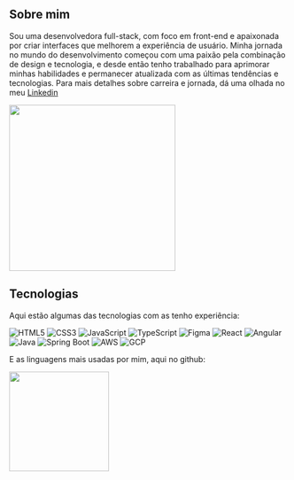 ## Sobre mim

Sou uma desenvolvedora full-stack, com foco em front-end e apaixonada por criar interfaces que melhorem a experiência de usuário. Minha jornada no mundo do desenvolvimento começou com uma paixão pela combinação de design e tecnologia, e desde então tenho trabalhado para aprimorar minhas habilidades e permanecer atualizada com as últimas tendências e tecnologias.
Para mais detalhes sobre carreira e jornada, dá uma olhada no meu [Linkedin](https://www.linkedin.com/in/kallyne-rocha/)

<img src="https://github.com/KallyneRocha/KallyneRocha/assets/81446987/2bffeb27-5b40-4f4e-8353-fdc524f6ad17" width="300">



## Tecnologias

Aqui estão algumas das tecnologias com as tenho experiência:

![HTML5](https://img.shields.io/badge/-HTML5-E34F26?style=flat-square&logo=html5&logoColor=white)
![CSS3](https://img.shields.io/badge/-CSS3-1572B6?style=flat-square&logo=css3&logoColor=white)
![JavaScript](https://img.shields.io/badge/-JavaScript-F7DF1E?style=flat-square&logo=javascript&logoColor=black)
![TypeScript](https://img.shields.io/badge/-TypeScript-007ACC?style=flat-square&logo=typescript&logoColor=white)
![Figma](https://img.shields.io/badge/-Figma-F24E1E?style=flat-square&logo=figma&logoColor=white)
![React](https://img.shields.io/badge/-React-61DAFB?style=flat-square&logo=react&logoColor=black)
![Angular](https://img.shields.io/badge/-Angular-DD0031?style=flat-square&logo=angular&logoColor=white)
![Java](https://img.shields.io/badge/-Java-007396?style=flat-square&logo=java&logoColor=white)
![Spring Boot](https://img.shields.io/badge/-Spring%20Boot-6DB33F?style=flat-square&logo=spring&logoColor=white)
![AWS](https://img.shields.io/badge/-Amazon%20AWS-232F3E?style=flat-square&logo=amazonaws&logoColor=white)
![GCP](https://img.shields.io/badge/-Google%20Cloud%20Platform-4285F4?style=flat-square&logo=googlecloud&logoColor=white)

E as linguagens mais usadas por mim, aqui no github:

<div>
  <div>
  <a href="https://github.com/KallyneRocha">
  <img height="180em" src="https://github-readme-stats.vercel.app/api/top-langs/?username=kallynerocha&layout=compact&langs_count=7&theme=dracula"/>
</div>
</div>
